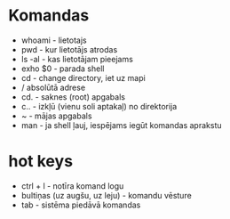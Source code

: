 # **Komandas** 
  - whoami - lietotajs
  - pwd - kur lietotājs atrodas
  - ls -al - kas lietotājam pieejams
  - exho $0 - parada shell
  - cd - change directory, iet uz mapi
  - / absolūtā adrese
  - cd. - saknes (root) apgabals
  - c.. - izkļū (vienu soli aptakaļ) no direktorija
  - ~ - mājas apgabals
  - man - ja shell ļauj, iespējams iegūt komandas aprakstu
 
 # **hot keys**
 - ctrl + l - notīra komand logu
 - bultiņas (uz augšu, uz leju) - komandu vēsture
 - tab - sistēma piedāvā komandas
